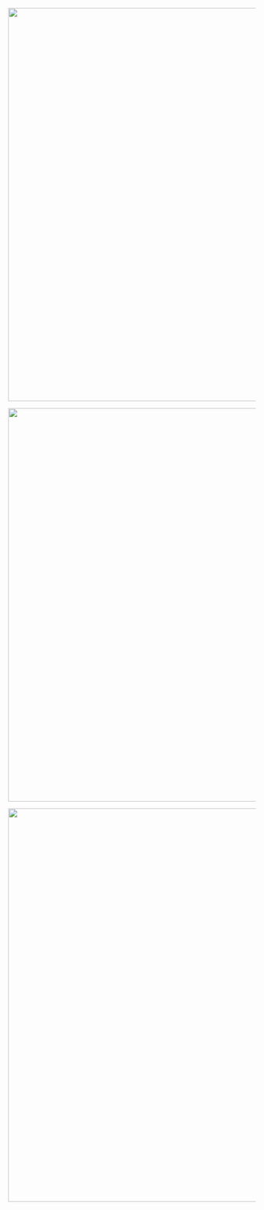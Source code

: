 <p align="center">
  <img src="https://github.com/user-attachments/assets/66b5e844-624e-4b33-80f1-ea8e1c770d24" width="800"/><br/>
</p>

<p align="center">
  <img src="https://github.com/user-attachments/assets/35e82140-8b0f-415d-9e09-bb290fe74235" width="800"/><br/>
</p>

<p align="center">
  <img src="https://github.com/user-attachments/assets/480770d5-7a9a-4896-a47c-37e482fb17cc" width="800"/><br/>
</p>
